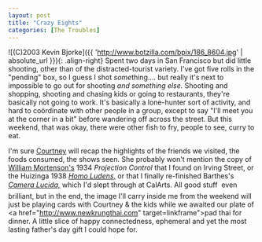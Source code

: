 ```yaml
---
layout: post
title: "Crazy Eights"
categories: [The Troubles]
---
```



![(C)2003 Kevin Bjorke]({{ 'http://www.botzilla.com/bpix/186_8604.jpg' | absolute_url }}){: .align-right}
Spent two days in San Francisco but did little shooting, other than of the distracted-tourist variety. I've got five rolls in the "pending" box, so I guess I shot <i>some</i>thing.... but really it's next to impossible to go out for shooting <i>and something else.</i> Shooting and shopping, shooting and chasing kids or going to restaurants, they're basically not going to work. It's basically a lone-hunter sort of activity, and hard to co&ouml;rdinate with other people in a group, except to say "I'll meet you at the corner in a bit" before wandering off across the street. But this weekend, that was okay, there were other fish to fry, people to see, curry to eat.

I'm sure <a href="http://www.geekycheck.net/">Courtney</a> will recap the highlights of the friends we visited, the foods consumed, the shows seen. She probably won't mention the copy of <a href="http://www.thescreamonline.com/photo/photo06-01/mortensen/index.html">William Mortenson's</a> 1934 <i>Projection Control</i> that I found on Irving Street, or the Huizinga 1938 <a href="http://www.io.tudelft.nl/research/dic/Paper_pdfs/Coyne.pdf"><i>Homo Ludens,</i></a> or that I finally re-finished Barthes's <a href="http://wwwmcc.murdoch.edu.au/ReadingRoom/6.2/Burnett.html"><i>Camera Lucida,</i></a> which I'd slept through at CalArts. All good stuff &#151; even brilliant, but in the end, the image I'll carry inside me from the weekend will just be playing cards with Courtney & the kids while we awaited our plate of <a href="http://www.newkrungthai.com" target=linkframe">pad thai</a> for dinner. A little slice of happy connectedness, ephemeral and yet the most lasting father's day gift I could hope for.
